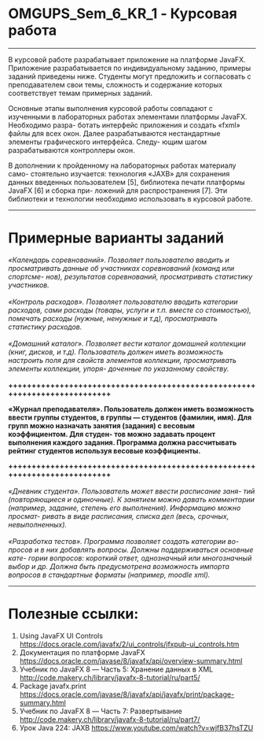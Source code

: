 # OMGUPS_Sem_6_KR_1 - Курсовая работа
----------------------------------------------------------------------------------------------------------------------------------------------------------

В курсовой работе разрабатывает приложение на платформе JavaFX. Приложение разрабатывается по индивидуальному заданию, примеры заданий приведены ниже. Студенты могут предложить и согласовать с преподавателем свои темы, сложность и содержание которых соответствует темам примерных заданий.

Основные этапы выполнения курсовой работы совпадают с изученными в лабораторных работах элементами платформы JavaFX. Необходимо разра- ботать интерфейс приложения и создать «fxml» файлы для всех окон. Далее разрабатываются нестандартные элементы графического интерфейса. Следу- ющим шагом разрабатываются контроллеры окон.

В дополнении к пройденному на лабораторных работах материалу само- стоятельно изучается: технология «JAXB» для сохранения данных введенных пользователем [5], библиотека печати платформы JavaFX [6] и сборка при- ложений для распространения [7]. Эти библиотеки и технологии необходимо использовать в курсовой работе.

----------------------------------------------------------------------------------------------------------------------------------------------------------

# Примерные варианты заданий

<i>
«Календарь соревнований».  Позволяет  пользователю вводить  и просматривать данные об участниках соревнований (команд или спортсме- нов), результатов соревнований, просматривать статистику участников.
 </i><br><br><i>
«Контроль расходов». Позволяет пользователю вводить категории расходов, сами расходы (товары, услуги и т.п. вместе со стоимостью), помечать расходы (нужные, ненужные и т.д), просматривать статистику расходов.
 </i><br><br><i>
«Домашний каталог». Позволяет вести каталог домашней коллекции (книг, дисков, и т.д). Пользователь должен иметь возможность настроить поля для свойств элементов коллекции, просматривать элементы коллекции, упоря- доченные по указанному свойству.
 </i><br><br>
<b>
+++++++++++++++++++++++++++++++++++++++++++++++++++++++++++++++++++++++++++
 
«Журнал преподавателя». Пользователь должен иметь возможность ввести группы студентов, в группы — студентов (фамилии, имя). Для групп можно назначать занятия (задания) с  весовым  коэффициентом.  Для  студен- тов можно задавать процент выполнения каждого задания. Программа должна рассчитывать рейтинг студентов используя весовые коэффициенты.

+++++++++++++++++++++++++++++++++++++++++++++++++++++++++++++++++++++++++++
</b><br><br>
<i>
«Дневник студента». Пользователь может ввести расписание заня- тий (повторяющиеся и одиночные). К занятием можно давать комментарии (например, задание, степень его выполнения). Информацию можно просмат- ривать в виде расписания, списка дел (весь, срочных, невыполненных).
 </i><br><br><i>
«Разработка тестов». Программа позволяет создать категории во- просов и в них добавлять вопросы. Должны поддерживаться основные кате- гории вопросов: короткий ответ, однозначный или многозначный выбор и др. Должна быть предусмотрена возможность импорта вопросов в стандартные форматы (например, moodle xml).
 </i>

----------------------------------------------------------------------------------------------------------------------------------------------------------

# Полезные ссылки:
1)	Using	JavaFX	UI	Controls	
https://docs.oracle.com/javafx/2/ui_controls/jfxpub-ui_controls.htm
2)	Документация	по	платформе	JavaFX	
https://docs.oracle.com/javase/8/javafx/api/overview-summary.html
3)	Учебник  по  JavaFX  8  —  Часть  5:  Хранение  данных  в  XML 
http://code.makery.ch/library/javafx-8-tutorial/ru/part5/
4)	Package	javafx.print	
https://docs.oracle.com/javase/8/javafx/api/javafx/print/package-summary.html
5)	Учебник	по	JavaFX	8	—	Часть	7:	Развертывание 
http://code.makery.ch/library/javafx-8-tutorial/ru/part7/
6) Урок Java 224: JAXB 
https://www.youtube.com/watch?v=wjfB37hsTZU
